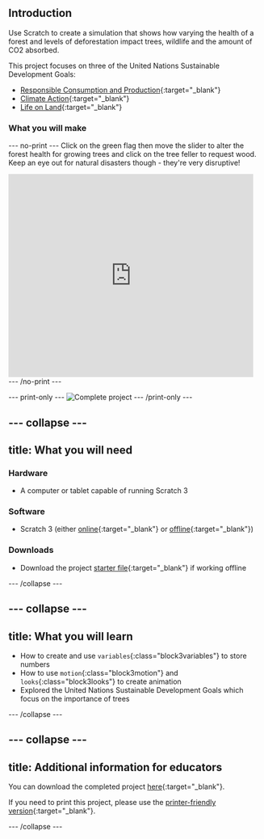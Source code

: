 ## Introduction

Use Scratch to create a simulation that shows how varying the health of a forest and levels of deforestation impact trees, wildlife and the amount of CO2 absorbed.

This project focuses on three of the United Nations Sustainable Development Goals:

+ [Responsible Consumption and Production](https://www.undp.org/content/undp/en/home/sustainable-development-goals/goal-12-responsible-consumption-and-production.html){:target="_blank"}
+ [Climate Action](https://www.undp.org/content/undp/en/home/sustainable-development-goals/goal-13-climate-action.html){:target="_blank"}
+ [Life on Land](https://www.undp.org/content/undp/en/home/sustainable-development-goals/goal-15-life-on-land.html){:target="_blank"}

### What you will make

--- no-print ---
Click on the green flag then move the slider to alter the forest health for growing trees and click on the tree feller to request wood. Keep an eye out for natural disasters though - they're very disruptive!

<div class="scratch-preview">
  <iframe allowtransparency="true" width="485" height="402" src="https://scratch.mit.edu/projects/embed/430502962/?autostart=false" frameborder="0"></iframe>
</div>
--- /no-print ---

--- print-only ---
![Complete project](images/showcase_static.png)
--- /print-only ---

--- collapse ---
---
title: What you will need
---
### Hardware

+ A computer or tablet capable of running Scratch 3

### Software

+ Scratch 3 (either [online](https://scratch.mit.edu/){:target="_blank"} or [offline](https://scratch.mit.edu/download){:target="_blank"})

### Downloads

+ Download the project [starter file](http://rpf.io/p/en/projectName-go){:target="_blank"} if working offline

--- /collapse ---

--- collapse ---
---
title: What you will learn
---

+ How to create and use `variables`{:class="block3variables"} to store numbers
+ How to use `motion`{:class="block3motion"} and `looks`{:class="block3looks"} to create animation
+ Explored the United Nations Sustainable Development Goals which focus on the importance of trees

--- /collapse ---

--- collapse ---
---
title: Additional information for educators
---

You can download the completed project [here](http://rpf.io/p/en/projectName-get){:target="_blank"}.

If you need to print this project, please use the [printer-friendly version](https://projects.raspberrypi.org/en/projects/projectName/print){:target="_blank"}.

--- /collapse ---
